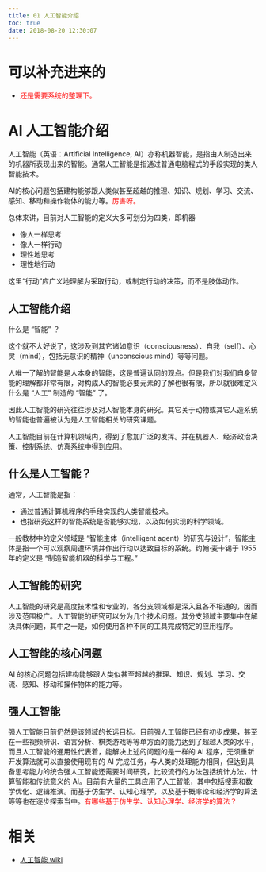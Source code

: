 ```yaml
---
title: 01 人工智能介绍
toc: true
date: 2018-08-20 12:30:07
---
```

# 可以补充进来的

- <span style="color:red;">还是需要系统的整理下。</span>



# AI 人工智能介绍

人工智能（英语：Artificial Intelligence, AI）亦称机器智能，是指由人制造出来的机器所表现出来的智能。通常人工智能是指通过普通电脑程式的手段实现的类人智能技术。

AI的核心问题包括建构能够跟人类似甚至超越的推理、知识、规划、学习、交流、感知、移动和操作物体的能力等。<span style="color:red;">厉害呀。</span>

总体来讲，目前对人工智能的定义大多可划分为四类，即机器

- 像人一样思考
- 像人一样行动
- 理性地思考
- 理性地行动

这里“行动”应广义地理解为采取行动，或制定行动的决策，而不是肢体动作。

## 人工智能介绍

什么是 “智能” ？

这个就不大好说了，这涉及到其它诸如意识（consciousness）、自我（self）、心灵（mind），包括无意识的精神（unconscious mind）等等问题。

人唯一了解的智能是人本身的智能，这是普遍认同的观点。但是我们对我们自身智能的理解都非常有限，对构成人的智能必要元素的了解也很有限，所以就很难定义什么是 “人工” 制造的 “智能” 了。

因此人工智能的研究往往涉及对人智能本身的研究。其它关于动物或其它人造系统的智能也普遍被认为是人工智能相关的研究课题。

人工智能目前在计算机领域内，得到了愈加广泛的发挥。并在机器人、经济政治决策、控制系统、仿真系统中得到应用。

## 什么是人工智能？


通常，人工智能是指：

* 通过普通计算机程序的手段实现的人类智能技术。
* 也指研究这样的智能系统是否能够实现，以及如何实现的科学领域。

一般教材中的定义领域是 “智能主体（intelligent agent）的研究与设计”，智能主体是指一个可以观察周遭环境并作出行动以达致目标的系统。约翰·麦卡锡于 1955 年的定义是 “制造智能机器的科学与工程。”


## 人工智能的研究


人工智能的研究是高度技术性和专业的，各分支领域都是深入且各不相通的，因而涉及范围极广。人工智能的研究可以分为几个技术问题。其分支领域主要集中在解决具体问题，其中之一是，如何使用各种不同的工具完成特定的应用程序。


## 人工智能的核心问题


AI 的核心问题包括建构能够跟人类似甚至超越的推理、知识、规划、学习、交流、感知、移动和操作物体的能力等。


## 强人工智能


强人工智能目前仍然是该领域的长远目标。目前强人工智能已经有初步成果，甚至在一些视频辨识、语言分析、棋类游戏等等单方面的能力达到了超越人类的水平，而且人工智能的通用性代表着，能解决上述的问题的是一样的 AI 程序，无须重新开发算法就可以直接使用现有的 AI 完成任务，与人类的处理能力相同，但达到具备思考能力的统合强人工智能还需要时间研究，比较流行的方法包括统计方法，计算智能和传统意义的 AI。目前有大量的工具应用了人工智能，其中包括搜索和数学优化、逻辑推演。而基于仿生学、认知心理学，以及基于概率论和经济学的算法等等也在逐步探索当中。<span style="color:red;">有哪些基于仿生学、认知心理学、经济学的算法？</span>






# 相关

- [人工智能 wiki](https://zh.wikipedia.org/wiki/%E4%BA%BA%E5%B7%A5%E6%99%BA%E8%83%BD#%E6%BC%94%E7%BB%8E%E3%80%81%E6%8E%A8%E7%90%86%E5%92%8C%E8%A7%A3%E5%86%B3%E9%97%AE%E9%A2%98)
